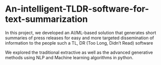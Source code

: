 # An-intelligent-TLDR-software-for-text-summarization
In this project, we developed an AI/ML-based solution that generates short summaries of press releases for easy and
more targeted dissemination of information to the people such a TL, DR (Too Long, Didn’t Read) software

We explored the traditional extractive as well as the advanced generative methods using NLP and Machine learning
algorithms in python. 
